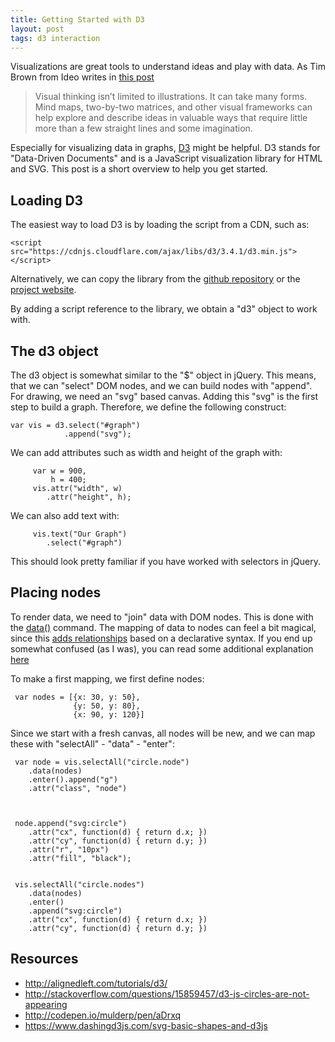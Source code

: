 ```yaml
---
title: Getting Started with D3
layout: post
tags: d3 interaction
---
```

Visualizations are great tools to understand ideas and play with data. As Tim Brown from Ideo writes in [this post](http://designthinking.ideo.com/?p=1294)

<blockquote lang="en"><p>Visual thinking isn’t limited to illustrations. It can take many forms. Mind maps, two-by-two matrices, and other visual frameworks can help explore and describe ideas in valuable ways that require little more than a few straight lines and some imagination.</p></blockquote>

Especially for visualizing data in graphs, [D3](http://d3js.org/) might be helpful. D3 stands for "Data-Driven Documents" and is a JavaScript visualization library for HTML and SVG. This post is a short overview to help you get started.

## Loading D3

The easiest way to load D3 is by loading the script from a CDN, such as:

    <script src="https://cdnjs.cloudflare.com/ajax/libs/d3/3.4.1/d3.min.js"></script>

Alternatively, we can copy the library from the [github repository](https://github.com/mbostock/d3) or the [project website](http://d3js.org).

By adding a script reference to the library, we obtain a "d3" object to work with.

## The d3 object

The d3 object is somewhat similar to the "$" object in jQuery. This means, that we can "select" DOM nodes, and we can build nodes with "append". For drawing, we need an "svg" based canvas. Adding this "svg" is the first step to build a graph. Therefore, we define the following construct:

    var vis = d3.select("#graph")
                .append("svg");

We can add attributes such as width and height of the graph with:

         var w = 900,
             h = 400;
         vis.attr("width", w)
            .attr("height", h);

We can also add text with:

         vis.text("Our Graph")
            .select("#graph")

This should look pretty familiar if you have worked with selectors in jQuery.

## Placing nodes

To render data, we need to "join" data with DOM nodes. This is done with the [data()](https://github.com/mbostock/d3/wiki/Selections#wiki-data) command. The mapping of data to nodes can feel a bit magical, since this [adds relationships](http://bost.ocks.org/mike/join/) based on a declarative syntax. If you end up somewhat confused (as I was), you can read some additional explanation [here](http://knowledgestockpile.blogspot.de/2012/01/understanding-selectall-data-enter.html)

To make a first mapping, we first define nodes:

     var nodes = [{x: 30, y: 50},
                  {y: 50, y: 80},
                  {x: 90, y: 120}]

Since we start with a fresh canvas, all nodes will be new, and we can map these with "selectAll" - "data" - "enter":

     var node = vis.selectAll("circle.node")
        .data(nodes)
        .enter().append("g")
        .attr("class", "node")


  
     node.append("svg:circle")
        .attr("cx", function(d) { return d.x; })
        .attr("cy", function(d) { return d.y; })
        .attr("r", "10px")
        .attr("fill", "black");

     
     vis.selectAll("circle.nodes")
        .data(nodes)
        .enter()
        .append("svg:circle")
        .attr("cx", function(d) { return d.x; })
        .attr("cy", function(d) { return d.y; })

   

## Resources

* http://alignedleft.com/tutorials/d3/
* http://stackoverflow.com/questions/15859457/d3-js-circles-are-not-appearing
* http://codepen.io/mulderp/pen/aDrxq
* https://www.dashingd3js.com/svg-basic-shapes-and-d3js
